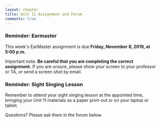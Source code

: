 ```yaml
---
layout: chapter
title: Unit 11 Assignment and Forum
comments: true
---
```


### Reminder: Earmaster 

This week's EarMaster assignment is due **Friday, November 8, 2019, at 5:00 p.m.**

Important note: **Be careful that you are completing the correct assignment.** If you are unsure, please show your screen to your professor or TA, *or* send a screen shot by email. 

### Reminder: Sight Singing Lesson 

Remember to attend your sight singing lesson at the appointed time, bringing your Unit 11 materials as a paper print-out or on your laptop or tablet. 

Questions? Please ask them in the forum below.
